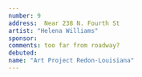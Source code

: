 ```yaml
---
number: 9
address:  Near 238 N. Fourth St
artist: "Helena Williams"
sponsor:
comments: too far from roadway?
debuted: 
name: "Art Project Redon-Louisiana"
---
```

